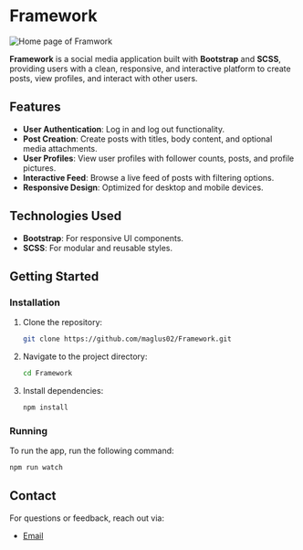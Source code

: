# Framework

![Home page of Framwork](https://i.imgur.com/32G7kms.png)

**Framework** is a social media application built with **Bootstrap** and **SCSS**, providing users with a clean, responsive, and interactive platform to create posts, view profiles, and interact with other users.

## Features

- **User Authentication**: Log in and log out functionality.
- **Post Creation**: Create posts with titles, body content, and optional media attachments.
- **User Profiles**: View user profiles with follower counts, posts, and profile pictures.
- **Interactive Feed**: Browse a live feed of posts with filtering options.
- **Responsive Design**: Optimized for desktop and mobile devices.

## Technologies Used

- **Bootstrap**: For responsive UI components.
- **SCSS**: For modular and reusable styles.

## Getting Started

### Installation

1. Clone the repository:
   ```bash
   git clone https://github.com/maglus02/Framework.git
   ```
2. Navigate to the project directory:
   ```bash
   cd Framework
   ```
3. Install dependencies:
   ```bash
   npm install
   ```

### Running

To run the app, run the following command:
```bash
npm run watch
```

## Contact

For questions or feedback, reach out via:
- [Email](mailto:contact@mase.addy.io)
